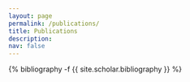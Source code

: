 ```yaml
---
layout: page
permalink: /publications/
title: Publications
description:
nav: false
---
```

<!-- _pages/publications.md -->
<div class="publications">

{% bibliography -f {{ site.scholar.bibliography }} %}

</div>
